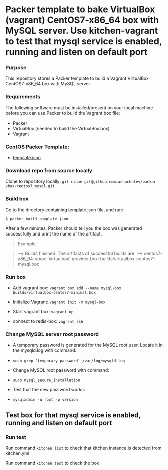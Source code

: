 # Packer template to bake VirtualBox (vagrant) CentOS7-x86_64 box with MySQL server. Use kitchen-vagrant to test that mysql service is enabled, running and listen on default port

### Purpose
This repository stores a Packer template to build a Vagrant VirtualBox CentOS7-x86_64 box with MySQL server

### Requirements
The following software must be installed/present on your local machine before you can use Packer to build the Vagrant box file:

* Packer
* VirtualBox (needed to build the VirtualBox box)
* Vagrant

### CentOS Packer Template:

* [template.json](https://github.com/achuchulev/packer-vbox-centos7_mysql/blob/master/template.json)

### Download repo from source locally

Clone to repository locally: `git clone git@github.com:achuchulev/packer-vbox-centos7_mysql.git`

### Build box

Go to the directory containing template.json file, and run:

`$ packer build template.json`

After a few minutes, Packer should tell you the box was generated successfully and print the name of the artifact.

> Example:

> ==> Builds finished. The artifacts of successful builds are:
> --> centos7-x86_64-vbox: 'virtualbox' provider box: builds/virtualbox-centos7-mysql.box

### Run box

* Add vagrant box: `vagrant box add --name mysql-box builds/virtualbox-centos7-minimal.box`

* Initialize Vagrant: `vagrant init -m mysql-box`

* Start vagrant box: `vagrant up`

* connect to redis-box: `vagrant ssh`

### Change MySQL server root password

* A temporary password is generated for the MySQL root user. Locate it in the mysqld.log with command:

 * `sudo grep 'temporary password' /var/log/mysqld.log` 

* Change MySQL root password with command:

 * `sudo mysql_secure_installation`

* Test that the new password works:

 * `mysqladmin -u root -p version`

## Test box for that mysql service is enabled, running and listen on default port

### Run test

Run command `kitchen list` to check that kitchen instance is detected from kitchen.yml

Run command `kitchen test` to check the box


